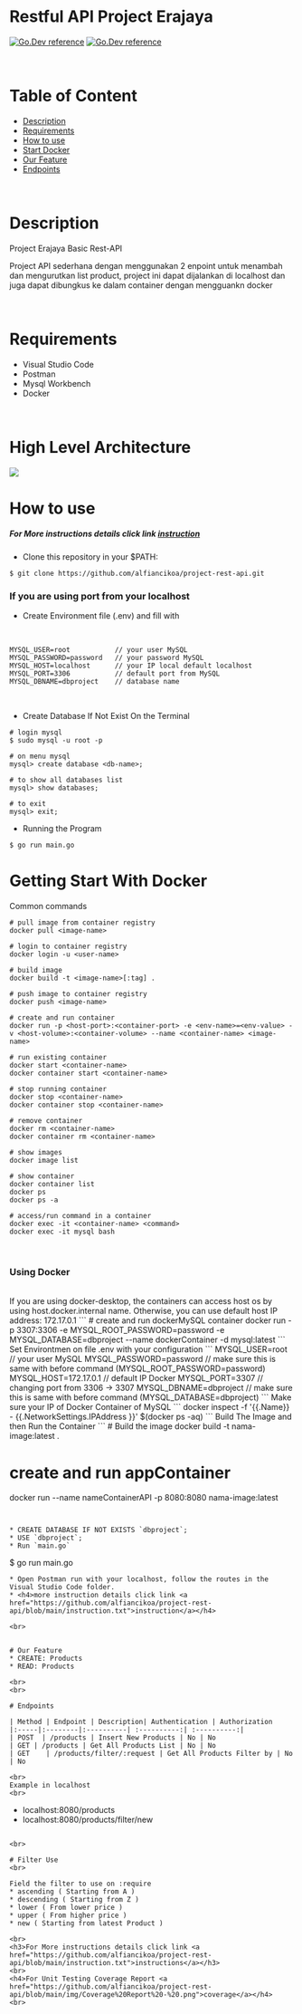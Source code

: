 # Restful API Project Erajaya

[![Go.Dev reference](https://img.shields.io/badge/gorm-reference-blue?logo=go&logoColor=blue)](https://pkg.go.dev/gorm.io/gorm?tab=doc)
[![Go.Dev reference](https://img.shields.io/badge/echo-reference-blue?logo=go&logoColor=blue)](https://github.com/labstack/echo)

<br>

# Table of Content

- [Description](#description)
- [Requirements](#Requirements)
- [How to use](#how-to-use)
- [Start Docker](#Getting-Start-With-Docker)
- [Our Feature](#Our-Feature)
- [Endpoints](#endpoints)

<br>


# Description

Project Erajaya Basic Rest-API
<br>
<p>Project API sederhana dengan menggunakan 2 enpoint untuk menambah dan mengurutkan list product, project ini dapat dijalankan di localhost
dan juga dapat dibungkus ke dalam container dengan mengguankn docker</p>

<br>


# Requirements

* Visual Studio Code
* Postman
* Mysql Workbench
* Docker


<br>

# High Level Architecture
<img src="https://github.com/alfiancikoa/project-rest-api/blob/main/img/HLA.jpg">

# How to use
<h5>For More instructions details click link <a href="https://github.com/alfiancikoa/project-rest-api/blob/main/instruction.txt">instruction</a></h5>

- Clone this repository in your $PATH:
```
$ git clone https://github.com/alfiancikoa/project-rest-api.git
```
<h3>If you are using port from your localhost</h3>

- Create Environment file (.env) and fill with
<br>
  
```
MYSQL_USER=root           // your user MySQL 
MYSQL_PASSWORD=password   // your password MySQL
MYSQL_HOST=localhost      // your IP local default localhost
MYSQL_PORT=3306           // default port from MySQL
MYSQL_DBNAME=dbproject    // database name
```
<br>

- Create Database If Not Exist On the Terminal
```
# login mysql
$ sudo mysql -u root -p

# on menu mysql
mysql> create database <db-name>;

# to show all databases list
mysql> show databases;

# to exit
mysql> exit;
```
- Running the Program
```
$ go run main.go
```
# Getting Start With Docker

Common commands
```
# pull image from container registry
docker pull <image-name>

# login to container registry
docker login -u <user-name>

# build image
docker build -t <image-name>[:tag] .

# push image to container registry
docker push <image-name>

# create and run container
docker run -p <host-port>:<container-port> -e <env-name>=<env-value> -v <host-volume>:<container-volume> --name <container-name> <image-name>

# run existing container
docker start <container-name>
docker container start <container-name>

# stop running container
docker stop <container-name>
docker container stop <container-name>

# remove container
docker rm <container-name>
docker container rm <container-name>

# show images
docker image list

# show container
docker container list
docker ps
docker ps -a

# access/run command in a container
docker exec -it <container-name> <command>
docker exec -it mysql bash
```
<br>

<h3>Using Docker</h3>

<br>
If you are using docker-desktop, the containers can access host os by using host.docker.internal name.
Otherwise, you can use default host IP address: 172.17.0.1
```
# create and run dockerMySQL container
docker run -p 3307:3306 -e MYSQL_ROOT_PASSWORD=password -e MYSQL_DATABASE=dbproject --name dockerContainer -d mysql:latest
```
Set Environtmen on file .env with your configuration
```
MYSQL_USER=root           // your user MySQL 
MYSQL_PASSWORD=password   // make sure this is same with before command (MYSQL_ROOT_PASSWORD=password)
MYSQL_HOST=172.17.0.1     // default IP Docker
MYSQL_PORT=3307           // changing port from 3306 -> 3307
MYSQL_DBNAME=dbproject    // make sure this is same with before command (MYSQL_DATABASE=dbproject)
```
Make sure your IP of Docker Container of MySQL
```
docker inspect -f '{{.Name}} - {{.NetworkSettings.IPAddress }}' $(docker ps -aq)
```
Build The Image and then Run the Container
```
# Build the image
docker build -t nama-image:latest .

# create and run appContainer
docker run --name nameContainerAPI -p 8080:8080 nama-image:latest
```


* CREATE DATABASE IF NOT EXISTS `dbproject`;
* USE `dbproject`;
* Run `main.go`
```
$ go run main.go
```
* Open Postman run with your localhost, follow the routes in the Visual Studio Code folder.
* <h4>more instruction details click link <a href="https://github.com/alfiancikoa/project-rest-api/blob/main/instruction.txt">instruction</a></h4>

<br>


# Our Feature
* CREATE: Products
* READ: Products

<br>
<br>

# Endpoints

| Method | Endpoint | Description| Authentication | Authorization
|:-----|:--------|:----------| :----------:| :----------:|
| POST  | /products | Insert New Products | No | No
| GET | /products | Get All Products List | No | No
| GET    | /products/filter/:request | Get All Products Filter by | No | No

<br>
Example in localhost
<br>

```
- localhost:8080/products
- localhost:8080/products/filter/new
```

<br>

# Filter Use
<br>

Field the filter to use on :require
* ascending ( Starting from A )
* descending ( Starting from Z )
* lower ( From lower price )
* upper ( From higher price )
* new ( Starting from latest Product )

<br>
<h3>For More instructions details click link <a href="https://github.com/alfiancikoa/project-rest-api/blob/main/instruction.txt">instructions</a></h3>
<br>
<h4>For Unit Testing Coverage Report <a href="https://github.com/alfiancikoa/project-rest-api/blob/main/img/Coverage%20Report%20-%20.png">coverage</a></h4>
<br>
